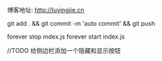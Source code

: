 博客地址: http://luyingjie.cn

git add . && git commit -m 'auto commit' && git push

forever stop index.js
forever start index.js

//TODO 给侧边栏添加一个隐藏和显示按钮
